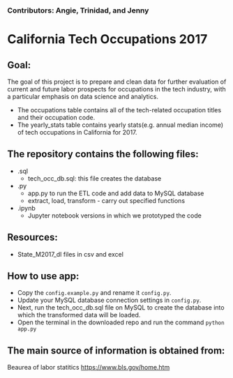 ### Contributors: Angie, Trinidad, and Jenny

# California Tech Occupations 2017

## Goal:
The goal of this project is to prepare and clean data for further evaluation of current and future labor prospects for occupations in the tech industry, with a particular emphasis on data science and analytics.

* The occupations table contains all of the tech-related occupation titles and their occupation code.
* The yearly_stats table contains yearly stats(e.g. annual median income) of tech occupations in California for 2017.

## The repository contains the following files:
* .sql
    - tech_occ_db.sql: this file creates the database
* .py
    - app.py to run the ETL code and add data to MySQL database
    - extract, load, transform - carry out specified functions
* .ipynb
    - Jupyter notebook versions in which we prototyped the code

## Resources:
* State_M2017_dl files in csv and excel

## How to use app:
* Copy the `config.example.py` and rename it `config.py`.
* Update your MySQL database connection settings in `config.py`. 
* Next, run the tech_occ_db.sql file on MySQL to create the database into which the transformed data will be loaded.
* Open the terminal in the downloaded repo and run the command `python app.py`

## The main source of information is obtained from:
Beaurea of labor statitics
https://www.bls.gov/home.htm

